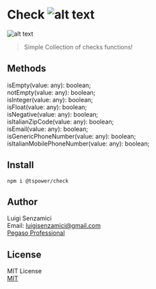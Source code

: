# Check        ![alt text](https://ppbusinessproject.visualstudio.com/TSPowerOne/_apis/build/status/TsPowerOne.Check?branchName=master)

![alt text](https://ppbusinessproject.visualstudio.com/TSPowerOne/_apis/build/status/TsPowerOne.Check?branchName=master)

> Simple Collection of checks functions!


## Methods
isEmpty(value: any): boolean;  
notEmpty(value: any): boolean;  
isInteger(value: any): boolean;  
isFloat(value: any): boolean;  
isNegative(value: any): boolean;  
isItalianZipCode(value: any): boolean;  
isEmail(value: any): boolean;  
isGenericPhoneNumber(value: any): boolean;  
isItalianMobilePhoneNumber(value: any): boolean;

## Install
`npm i @tspower/check`


## Author
Luigi Senzamici   
Email: luigisenzamici@gmail.com   
[Pegaso Professional](https://pegasoprofessional.com)   

## License
MIT License  
[MIT](http://opensource.org/licenses/MIT)


